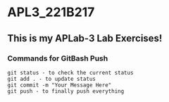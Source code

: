 # APL3_221B217

## This is my APLab-3 Lab Exercises!

### Commands for GitBash Push

```cd - to change directory
git status - to check the current status
git add . - to update status
git commit -m "Your Message Here"
git push - to finally push everything
```
